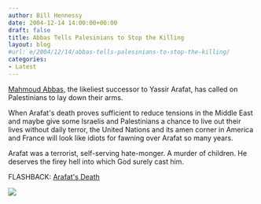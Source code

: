 ```yaml
---
author: Bill Hennessy
date: 2004-12-14 14:00:00+00:00
draft: false
title: Abbas Tells Palesinians to Stop the Killing
layout: blog
#url: e/2004/12/14/abbas-tells-palesinians-to-stop-the-killing/
categories:
- Latest
---
```


[Mahmoud Abbas,](https://story.news.yahoo.com/news?tmpl=story&e=5&u=/ap/20041214/ap_on_re_mi_ea/israel_palestinians) the likeliest successor to Yassir Arafat, has called on Palestinians to lay down their arms.




When Arafat's death proves sufficient to reduce tensions in the Middle East and maybe give some Israelis and Palestinians a chance to live out their lives without daily terror, the United Nations and its amen corner in America and France will look like idiots for fawning over Arafat so many years.




Arafat was a terrorist, self-serving hate-monger. A murder of children. He deserves the firey hell into which God surely cast him.




FLASHBACK: [Arafat's Death](https://blog.billhennessy.com/blogs/hennessys_view/archive/2004/11/11/500.aspx)

![](https://blog.billhennessy.com/aggbug.aspx?PostID=879)

